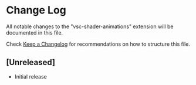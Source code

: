 # Change Log

All notable changes to the "vsc-shader-animations" extension will be documented in this file.

Check [Keep a Changelog](http://keepachangelog.com/) for recommendations on how to structure this file.

## [Unreleased]

- Initial release
